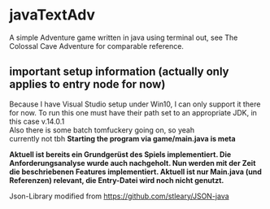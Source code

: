 # javaTextAdv

A simple Adventure game written in java using terminal out, see The Colossal Cave Adventure for comparable reference.

## important setup information (actually only applies to entry node for now)

Because I have Visual Studio setup under Win10, I can only support it there for now. To run this one must have their path set to an appropriate JDK, in this case v.14.0.1  
Also there is some batch tomfuckery going on, so yeah  
currently not tbh
**Starting the program via game/main.java is meta**  

**Aktuell ist bereits ein Grundgerüst des Spiels implementiert. Die Anforderungsanalyse wurde auch nachgeholt. Nun werden mit der Zeit die beschriebenen Features implementiert. Aktuell ist nur Main.java (und Referenzen) relevant, die Entry-Datei wird noch nicht genutzt.**

Json-Library modified from <https://github.com/stleary/JSON-java>
